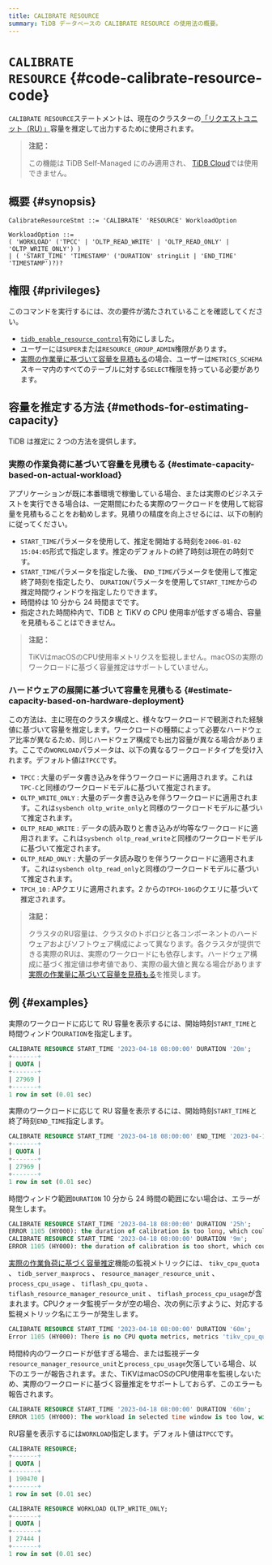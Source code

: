 ```yaml
---
title: CALIBRATE RESOURCE
summary: TiDB データベースの CALIBRATE RESOURCE の使用法の概要。
---
```


# <code>CALIBRATE RESOURCE</code> {#code-calibrate-resource-code}

`CALIBRATE RESOURCE`ステートメントは、現在のクラスターの[「リクエストユニット（RU）」](/tidb-resource-control-ru-groups.md#what-is-request-unit-ru)容量を推定して出力するために使用されます。

> **注記：**
>
> この機能は TiDB Self-Managed にのみ適用され、 [TiDB Cloud](https://docs.pingcap.com/tidbcloud/)では使用できません。

## 概要 {#synopsis}

```ebnf+diagram
CalibrateResourceStmt ::= 'CALIBRATE' 'RESOURCE' WorkloadOption

WorkloadOption ::=
( 'WORKLOAD' ('TPCC' | 'OLTP_READ_WRITE' | 'OLTP_READ_ONLY' | 'OLTP_WRITE_ONLY') )
| ( 'START_TIME' 'TIMESTAMP' ('DURATION' stringLit | 'END_TIME' 'TIMESTAMP')?)?

```

## 権限 {#privileges}

このコマンドを実行するには、次の要件が満たされていることを確認してください。

-   [`tidb_enable_resource_control`](/system-variables.md#tidb_enable_resource_control-new-in-v660)有効にしました。
-   ユーザーには`SUPER`または`RESOURCE_GROUP_ADMIN`権限があります。
-   [実際の作業量に基づいて容量を見積もる](#estimate-capacity-based-on-actual-workload)の場合、ユーザーは`METRICS_SCHEMA`スキーマ内のすべてのテーブルに対する`SELECT`権限を持っている必要があります。

## 容量を推定する方法 {#methods-for-estimating-capacity}

TiDB は推定に 2 つの方法を提供します。

### 実際の作業負荷に基づいて容量を見積もる {#estimate-capacity-based-on-actual-workload}

アプリケーションが既に本番環境で稼働している場合、または実際のビジネステストを実行できる場合は、一定期間にわたる実際のワークロードを使用して総容量を見積もることをお勧めします。見積りの精度を向上させるには、以下の制約に従ってください。

-   `START_TIME`パラメータを使用して、推定を開始する時刻を`2006-01-02 15:04:05`形式で指定します。推定のデフォルトの終了時刻は現在の時刻です。
-   `START_TIME`パラメータを指定した後、 `END_TIME`パラメータを使用して推定終了時刻を指定したり、 `DURATION`パラメータを使用して`START_TIME`からの推定時間ウィンドウを指定したりできます。
-   時間枠は 10 分から 24 時間までです。
-   指定された時間枠内で、TiDB と TiKV の CPU 使用率が低すぎる場合、容量を見積もることはできません。

> **注記：**
>
> TiKVはmacOSのCPU使用率メトリクスを監視しません。macOSの実際のワークロードに基づく容量推定はサポートしていません。

### ハードウェアの展開に基づいて容量を見積もる {#estimate-capacity-based-on-hardware-deployment}

この方法は、主に現在のクラスタ構成と、様々なワークロードで観測された経験値に基づいて容量を推定します。ワークロードの種類によって必要なハードウェア比率が異なるため、同じハードウェア構成でも出力容量が異なる場合があります。ここでの`WORKLOAD`パラメータは、以下の異なるワークロードタイプを受け入れます。デフォルト値は`TPCC`です。

-   `TPCC` : 大量のデータ書き込みを伴うワークロードに適用されます。これは`TPC-C`と同様のワークロードモデルに基づいて推定されます。
-   `OLTP_WRITE_ONLY` : 大量のデータ書き込みを伴うワークロードに適用されます。これは`sysbench oltp_write_only`と同様のワークロードモデルに基づいて推定されます。
-   `OLTP_READ_WRITE` : データの読み取りと書き込みが均等なワークロードに適用されます。これは`sysbench oltp_read_write`と同様のワークロードモデルに基づいて推定されます。
-   `OLTP_READ_ONLY` : 大量のデータ読み取りを伴うワークロードに適用されます。これは`sysbench oltp_read_only`と同様のワークロードモデルに基づいて推定されます。
-   `TPCH_10` : APクエリに適用されます。2 からの`TPCH-10G`のクエリに基づいて推定されます。

> **注記：**
>
> クラスタのRU容量は、クラスタのトポロジと各コンポーネントのハードウェアおよびソフトウェア構成によって異なります。各クラスタが提供できる実際のRUは、実際のワークロードにも依存します。ハードウェア構成に基づく推定値は参考値であり、実際の最大値と異なる場合があります[実際の作業量に基づいて容量を見積もる](#estimate-capacity-based-on-actual-workload)を推奨します。

## 例 {#examples}

実際のワークロードに応じて RU 容量を表示するには、開始時刻`START_TIME`と時間ウィンドウ`DURATION`を指定します。

```sql
CALIBRATE RESOURCE START_TIME '2023-04-18 08:00:00' DURATION '20m';
+-------+
| QUOTA |
+-------+
| 27969 |
+-------+
1 row in set (0.01 sec)
```

実際のワークロードに応じて RU 容量を表示するには、開始時刻`START_TIME`と終了時刻`END_TIME`指定します。

```sql
CALIBRATE RESOURCE START_TIME '2023-04-18 08:00:00' END_TIME '2023-04-18 08:20:00';
+-------+
| QUOTA |
+-------+
| 27969 |
+-------+
1 row in set (0.01 sec)
```

時間ウィンドウ範囲`DURATION` 10 分から 24 時間の範囲にない場合は、エラーが発生します。

```sql
CALIBRATE RESOURCE START_TIME '2023-04-18 08:00:00' DURATION '25h';
ERROR 1105 (HY000): the duration of calibration is too long, which could lead to inaccurate output. Please make the duration between 10m0s and 24h0m0s
CALIBRATE RESOURCE START_TIME '2023-04-18 08:00:00' DURATION '9m';
ERROR 1105 (HY000): the duration of calibration is too short, which could lead to inaccurate output. Please make the duration between 10m0s and 24h0m0s
```

[実際の作業負荷に基づく容量推定](#estimate-capacity-based-on-actual-workload)機能の監視メトリックには、 `tikv_cpu_quota` 、 `tidb_server_maxprocs` 、 `resource_manager_resource_unit` 、 `process_cpu_usage` 、 `tiflash_cpu_quota` 、 `tiflash_resource_manager_resource_unit` 、 `tiflash_process_cpu_usage`が含まれます。CPUクォータ監視データが空の場合、次の例に示すように、対応する監視メトリック名にエラーが発生します。

```sql
CALIBRATE RESOURCE START_TIME '2023-04-18 08:00:00' DURATION '60m';
Error 1105 (HY000): There is no CPU quota metrics, metrics 'tikv_cpu_quota' is empty
```

時間枠内のワークロードが低すぎる場合、または監視データ`resource_manager_resource_unit`と`process_cpu_usage`欠落している場合、以下のエラーが報告されます。また、TiKVはmacOSのCPU使用率を監視しないため、実際のワークロードに基づく容量推定をサポートしておらず、このエラーも報告されます。

```sql
CALIBRATE RESOURCE START_TIME '2023-04-18 08:00:00' DURATION '60m';
ERROR 1105 (HY000): The workload in selected time window is too low, with which TiDB is unable to reach a capacity estimation; please select another time window with higher workload, or calibrate resource by hardware instead
```

RU容量を表示するには`WORKLOAD`指定します。デフォルト値は`TPCC`です。

```sql
CALIBRATE RESOURCE;
+-------+
| QUOTA |
+-------+
| 190470 |
+-------+
1 row in set (0.01 sec)

CALIBRATE RESOURCE WORKLOAD OLTP_WRITE_ONLY;
+-------+
| QUOTA |
+-------+
| 27444 |
+-------+
1 row in set (0.01 sec)
```
